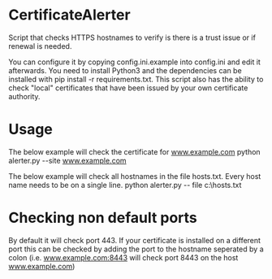 # CertificateAlerter
Script that checks HTTPS hostnames to verify is there is a trust issue or if renewal is needed.

You can configure it by copying config.ini.example into config.ini and edit it afterwards.
You need to install Python3 and the dependencies can be installed with pip install -r requirements.txt.
This script also has the ability to check "local" certificates that have been issued by your own certificate authority.

# Usage

The below example will check the certificate for www.example.com
python alerter.py --site www.example.com

The below example will check all hostnames in the file hosts.txt. Every host name needs to be on a single line.
python alerter.py -- file c:\hosts.txt

# Checking non default ports
By default it will check port 443. If your certificate is installed on a different port this can be checked by adding the port 
to the hostname seperated by a colon (i.e. www.example.com:8443 will check port 8443 on the host www.example.com)



